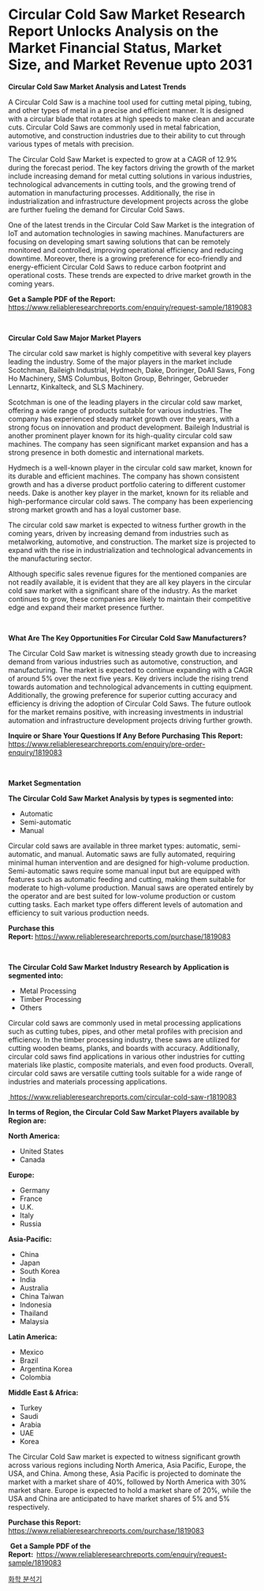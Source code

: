 <p><h1>Circular Cold Saw Market Research Report Unlocks Analysis on the Market Financial Status, Market Size, and Market Revenue upto 2031</h1></p><p><strong>Circular Cold Saw Market Analysis and Latest Trends</strong></p>
<p><p>A Circular Cold Saw is a machine tool used for cutting metal piping, tubing, and other types of metal in a precise and efficient manner. It is designed with a circular blade that rotates at high speeds to make clean and accurate cuts. Circular Cold Saws are commonly used in metal fabrication, automotive, and construction industries due to their ability to cut through various types of metals with precision.</p><p>The Circular Cold Saw Market is expected to grow at a CAGR of 12.9% during the forecast period. The key factors driving the growth of the market include increasing demand for metal cutting solutions in various industries, technological advancements in cutting tools, and the growing trend of automation in manufacturing processes. Additionally, the rise in industrialization and infrastructure development projects across the globe are further fueling the demand for Circular Cold Saws.</p><p>One of the latest trends in the Circular Cold Saw Market is the integration of IoT and automation technologies in sawing machines. Manufacturers are focusing on developing smart sawing solutions that can be remotely monitored and controlled, improving operational efficiency and reducing downtime. Moreover, there is a growing preference for eco-friendly and energy-efficient Circular Cold Saws to reduce carbon footprint and operational costs. These trends are expected to drive market growth in the coming years.</p></p>
<p><strong>Get a Sample PDF of the Report:&nbsp;</strong> <a href="https://www.reliableresearchreports.com/enquiry/request-sample/1819083">https://www.reliableresearchreports.com/enquiry/request-sample/1819083</a></p>
<p>&nbsp;</p>
<p><strong>Circular Cold Saw Major Market Players</strong></p>
<p><p>The circular cold saw market is highly competitive with several key players leading the industry. Some of the major players in the market include Scotchman, Baileigh Industrial, Hydmech, Dake, Doringer, DoAll Saws, Fong Ho Machinery, SMS Columbus, Bolton Group, Behringer, Gebrueder Lennartz, Kinkalteck, and SLS Machinery.</p><p>Scotchman is one of the leading players in the circular cold saw market, offering a wide range of products suitable for various industries. The company has experienced steady market growth over the years, with a strong focus on innovation and product development. Baileigh Industrial is another prominent player known for its high-quality circular cold saw machines. The company has seen significant market expansion and has a strong presence in both domestic and international markets.</p><p>Hydmech is a well-known player in the circular cold saw market, known for its durable and efficient machines. The company has shown consistent growth and has a diverse product portfolio catering to different customer needs. Dake is another key player in the market, known for its reliable and high-performance circular cold saws. The company has been experiencing strong market growth and has a loyal customer base.</p><p>The circular cold saw market is expected to witness further growth in the coming years, driven by increasing demand from industries such as metalworking, automotive, and construction. The market size is projected to expand with the rise in industrialization and technological advancements in the manufacturing sector.</p><p>Although specific sales revenue figures for the mentioned companies are not readily available, it is evident that they are all key players in the circular cold saw market with a significant share of the industry. As the market continues to grow, these companies are likely to maintain their competitive edge and expand their market presence further.</p></p>
<p>&nbsp;</p>
<p><strong>What Are The Key Opportunities For Circular Cold Saw Manufacturers?</strong></p>
<p><p>The Circular Cold Saw market is witnessing steady growth due to increasing demand from various industries such as automotive, construction, and manufacturing. The market is expected to continue expanding with a CAGR of around 5% over the next five years. Key drivers include the rising trend towards automation and technological advancements in cutting equipment. Additionally, the growing preference for superior cutting accuracy and efficiency is driving the adoption of Circular Cold Saws. The future outlook for the market remains positive, with increasing investments in industrial automation and infrastructure development projects driving further growth.</p></p>
<p><strong>Inquire or Share Your Questions If Any Before Purchasing This Report:</strong> <a href="https://www.reliableresearchreports.com/enquiry/pre-order-enquiry/1819083">https://www.reliableresearchreports.com/enquiry/pre-order-enquiry/1819083</a></p>
<p>&nbsp;</p>
<p><strong>Market Segmentation</strong></p>
<p><strong>The Circular Cold Saw Market Analysis by types is segmented into:</strong></p>
<p><ul><li>Automatic</li><li>Semi-automatic</li><li>Manual</li></ul></p>
<p><p>Circular cold saws are available in three market types: automatic, semi-automatic, and manual. Automatic saws are fully automated, requiring minimal human intervention and are designed for high-volume production. Semi-automatic saws require some manual input but are equipped with features such as automatic feeding and cutting, making them suitable for moderate to high-volume production. Manual saws are operated entirely by the operator and are best suited for low-volume production or custom cutting tasks. Each market type offers different levels of automation and efficiency to suit various production needs.</p></p>
<p><strong>Purchase this Report:&nbsp;</strong><a href="https://www.reliableresearchreports.com/purchase/1819083">https://www.reliableresearchreports.com/purchase/1819083</a></p>
<p>&nbsp;</p>
<p><strong>The Circular Cold Saw Market Industry Research by Application is segmented into:</strong></p>
<p><ul><li>Metal Processing</li><li>Timber Processing</li><li>Others</li></ul></p>
<p><p>Circular cold saws are commonly used in metal processing applications such as cutting tubes, pipes, and other metal profiles with precision and efficiency. In the timber processing industry, these saws are utilized for cutting wooden beams, planks, and boards with accuracy. Additionally, circular cold saws find applications in various other industries for cutting materials like plastic, composite materials, and even food products. Overall, circular cold saws are versatile cutting tools suitable for a wide range of industries and materials processing applications.</p></p>
<p><a href="https://www.reliableresearchreports.com/circular-cold-saw-r1819083">&nbsp;https://www.reliableresearchreports.com/circular-cold-saw-r1819083</a></p>
<p><strong>In terms of Region, the Circular Cold Saw Market Players available by Region are:</strong></p>
<p>
    <p> <strong> North America: </strong>
        <ul>
            <li>United States</li>
            <li>Canada</li>
        </ul>
        </p> 
    <p> <strong> Europe: </strong>
        <ul>
            <li>Germany</li>
            <li>France</li>
            <li>U.K.</li>
            <li>Italy</li>
            <li>Russia</li>
        </ul>
        </p> 
    <p> <strong> Asia-Pacific: </strong>
        <ul>
            <li>China</li>
            <li>Japan</li>
            <li>South Korea</li>
            <li>India</li>
            <li>Australia</li>
            <li>China Taiwan</li>
            <li>Indonesia</li>
            <li>Thailand</li>
            <li>Malaysia</li>
        </ul>
        </p> 
    <p> <strong> Latin America: </strong>
        <ul>
            <li>Mexico</li>
            <li>Brazil</li>
            <li>Argentina Korea</li>
            <li>Colombia</li>
        </ul>
        </p> 
    <p> <strong> Middle East & Africa: </strong>
        <ul>
            <li>Turkey</li>
            <li>Saudi</li>
            <li>Arabia</li>
            <li>UAE</li>
            <li>Korea</li>
        </ul>
    </p>
    </p>
<p><p>The Circular Cold Saw market is expected to witness significant growth across various regions including North America, Asia Pacific, Europe, the USA, and China. Among these, Asia Pacific is projected to dominate the market with a market share of 40%, followed by North America with 30% market share. Europe is expected to hold a market share of 20%, while the USA and China are anticipated to have market shares of 5% and 5% respectively.</p></p>
<p><strong>Purchase this Report: </strong><a href="https://www.reliableresearchreports.com/purchase/1819083">https://www.reliableresearchreports.com/purchase/1819083</a></p>
<p>&nbsp;<strong>Get a Sample PDF of the Report:&nbsp;&nbsp;</strong><a href="https://www.reliableresearchreports.com/enquiry/request-sample/1819083">https://www.reliableresearchreports.com/enquiry/request-sample/1819083</a></p>
<p><strong></strong></p>
<p><p><a href="https://github.com/jntpkh496620/Market-Research-Report-List-1/blob/main/643538827941.md">화학 분석기</a></p></p>